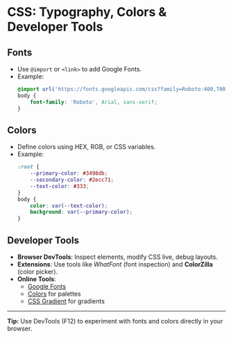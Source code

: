 # CSS: Typography, Colors & Developer Tools

## Fonts

- Use `@import` or `<link>` to add Google Fonts.
- Example:
    ```css
    @import url('https://fonts.googleapis.com/css?family=Roboto:400,700&display=swap');
    body {
        font-family: 'Roboto', Arial, sans-serif;
    }
    ```

## Colors

- Define colors using HEX, RGB, or CSS variables.
- Example:
    ```css
    :root {
        --primary-color: #3498db;
        --secondary-color: #2ecc71;
        --text-color: #333;
    }
    body {
        color: var(--text-color);
        background: var(--primary-color);
    }
    ```

## Developer Tools

- **Browser DevTools**: Inspect elements, modify CSS live, debug layouts.
- **Extensions**: Use tools like *WhatFont* (font inspection) and **ColorZilla** (color picker).
- **Online Tools**:
    - [Google Fonts](https://fonts.google.com/)
    - [Colors](https://coolors.co/) for palettes
    - [CSS Gradient](https://cssgradient.io/) for gradients

---

**Tip:** Use DevTools (F12) to experiment with fonts and colors directly in your browser.